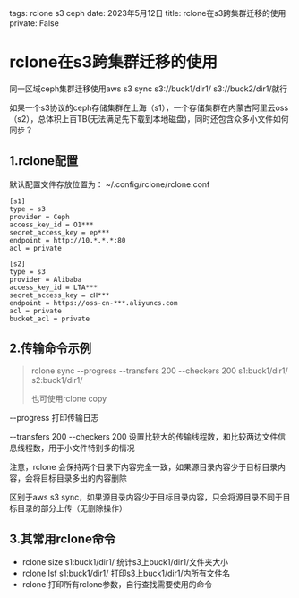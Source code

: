 tags: rclone s3 ceph
date: 2023年5月12日
title: rclone在s3跨集群迁移的使用
private: False

# rclone在s3跨集群迁移的使用

同一区域ceph集群迁移使用aws s3 sync s3://buck1/dir1/ s3://buck2/dir1/就行

如果一个s3协议的ceph存储集群在上海（s1），一个存储集群在内蒙古阿里云oss（s2），总体积上百TB(无法满足先下载到本地磁盘)，同时还包含众多小文件如何同步？

## 1.rclone配置

默认配置文件存放位置为： ~/.config/rclone/rclone.conf

```
[s1]
type = s3
provider = Ceph
access_key_id = O1***
secret_access_key = ep***
endpoint = http://10.*.*.*:80
acl = private

[s2]
type = s3
provider = Alibaba
access_key_id = LTA***
secret_access_key = cH***
endpoint = https://oss-cn-***.aliyuncs.com
acl = private
bucket_acl = private
```

## 2.传输命令示例

> rclone sync --progress --transfers 200 --checkers 200 s1:buck1/dir1/ s2:buck1/dir1/
>
> 也可使用rclone copy

--progress 打印传输日志

--transfers 200 --checkers 200 设置比较大的传输线程数，和比较两边文件信息线程数，用于小文件特别多的情况

注意，rclone 会保持两个目录下内容完全一致，如果源目录内容少于目标目录内容，会将目标目录多出的内容删除

区别于aws s3 sync，如果源目录内容少于目标目录内容，只会将源目录不同于目标目录的部分上传（无删除操作）

## 3.其常用rclone命令

- rclone size s1:buck1/dir1/  统计s3上buck1/dir1/文件夹大小
- rclone lsf s1:buck1/dir1/ 打印s3上buck1/dir1/内所有文件名
- rclone 打印所有rclone参数，自行查找需要使用的命令
